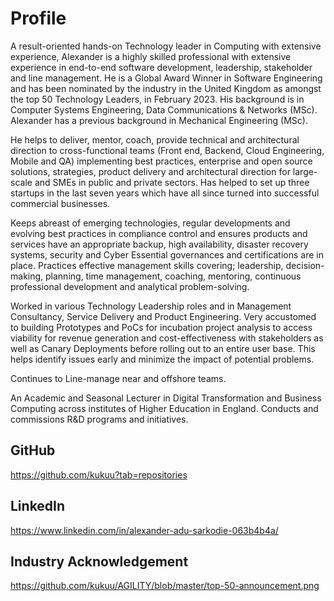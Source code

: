 # Profile
A result-oriented hands-on Technology leader in Computing with extensive experience, Alexander is a highly skilled professional with extensive experience in end-to-end software development, leadership, stakeholder and line management. He is a Global Award Winner in Software Engineering and has been nominated by the industry in the United Kingdom as amongst the top 50 Technology Leaders, in February 2023. His background is in Computer Systems Engineering, Data Communications & Networks (MSc). Alexander has a previous background in Mechanical Engineering (MSc).

He helps to deliver, mentor, coach, provide technical and architectural direction to cross-functional teams (Front end, Backend, Cloud Engineering, Mobile and QA) implementing best practices, enterprise and open source solutions, strategies, product delivery and architectural direction for large-scale and SMEs in public and private sectors. Has helped to set up three startups in the last seven years which have all since turned into successful commercial businesses. 

Keeps abreast of emerging technologies, regular developments and evolving best practices in compliance control and ensures products and services have an appropriate backup, high availability, disaster recovery systems, security and Cyber Essential governances and certifications are in place. Practices effective management skills covering; leadership, decision-making, planning, time management, coaching, mentoring, continuous professional development and analytical problem-solving.

Worked in various Technology Leadership roles and in Management Consultancy, Service Delivery and Product Engineering. Very accustomed to building Prototypes and PoCs for incubation project analysis to access viability for revenue generation and cost-effectiveness with stakeholders as well as Canary Deployments before rolling out to an entire user base. This helps identify issues early and minimize the impact of potential problems.  

Continues to Line-manage near and offshore teams.

An Academic and Seasonal Lecturer in Digital Transformation and Business Computing across institutes of Higher Education in England. Conducts and commissions R&D programs and initiatives.

  
  
## GitHub 
  https://github.com/kukuu?tab=repositories

## LinkedIn
https://www.linkedin.com/in/alexander-adu-sarkodie-063b4b4a/


## Industry Acknowledgement
https://github.com/kukuu/AGILITY/blob/master/top-50-announcement.png


